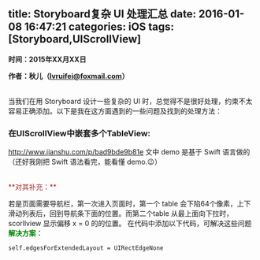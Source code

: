 title: Storyboard复杂 UI 处理汇总
date: 2016-01-08 16:47:21
categories: iOS
tags: [Storyboard,UIScrollView]
---
**时间：2015年XX月XX日**

**作者：秋儿（lvruifei@foxmail.com）**

<br>
当我们在用 Storyboard 设计一些复杂的 UI 时，总觉得不是很好处理，约束不太容易正确添加。以下是我在这方面遇到的一些问题及找到的处理方法：

###	在UIScrollView中嵌套多个TableView:
<http://www.jianshu.com/p/bad9bde9b81e>
文中 demo 是基于 Swift 语言做的（还好我刚把 Swift 语法看完，能看懂 demo.😉）

<!-- more -->
<br>
<font color=brown>**对其补充：**</font>

若是页面需要导航栏，第一次进入页面时，第一个 table 会下陷64个像素，上下滑动列表后，回到导航条下面的位置。而第二个table 从最上面向下拉时，scorllview 显示偏移 x = 0 的的位置。
在代码中添加以下代码，可解决这些问题
<br>
<font color=green>**解决方案：**</font>

	self.edgesForExtendedLayout = UIRectEdgeNone